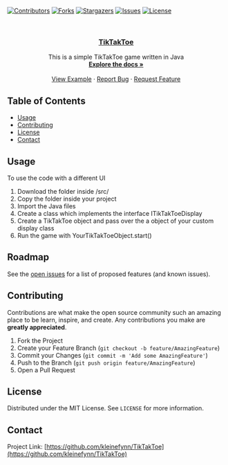 <!--
*** Thanks for checking out this README Template. If you have a suggestion that would
*** make this better, please fork the repo and create a pull request or simply open
*** an issue with the tag "enhancement".
*** Thanks again! Now go create something AMAZING! :D
***
***
***
*** To avoid retyping too much info. Do a search and replace for the following:
*** github_username, repo, twitter_handle, email
-->





<!-- PROJECT SHIELDS -->
<!--
*** I'm using markdown "reference style" links for readability.
*** Reference links are enclosed in brackets [ ] instead of parentheses ( ).
*** See the bottom of this document for the declaration of the reference variables
*** for contributors-url, forks-url, etc. This is an optional, concise syntax you may use.
*** https://www.markdownguide.org/basic-syntax/#reference-style-links
-->
[![Contributors][contributors-shield]][contributors-url]
[![Forks][forks-shield]][forks-url]
[![Stargazers][stars-shield]][stars-url]
[![Issues][issues-shield]][issues-url]
[![License][license-shield]][license-url]



<!-- PROJECT LOGO -->
<br />
<p align="center">
  <a href="https://github.com/kleinefynn/TikTakToe">
    <h3 align="center">TikTakToe</h3>
  </a>

  <p align="center">
    This is a simple TikTakToe game written in Java
    <br />
    <a href="https://github.com/kleinefynn/TikTakToe"><strong>Explore the docs »</strong></a>
    <br />
    <br />
    <a href="https://github.com/kleinefynn/TikTakToe/tree/master/examples/simple%20console%20tiktaktoe">View Example</a>
    ·
    <a href="https://github.com/kleinefynn/TikTakToe/issues">Report Bug</a>
    ·
    <a href="https://github.com/kleinefynn/TikTakToe/issues">Request Feature</a>
  </p>
</p>



<!-- TABLE OF CONTENTS -->
## Table of Contents

* [Usage](#usage)
* [Contributing](#contributing)
* [License](#license)
* [Contact](#contact)

<!-- USAGE EXAMPLES -->
## Usage

To use the code with a different UI
1. Download the folder inside /src/
2. Copy the folder inside your project
3. Import the Java files
4. Create a class which implements the interface ITikTakToeDisplay
5. Create a TikTakToe object and pass over the a object of your custom display class
6. Run the game with YourTikTakToeObject.start() 



<!-- ROADMAP -->
## Roadmap

See the [open issues](https://github.com/kleinefynn/TikTakToe/issues) for a list of proposed features (and known issues).



<!-- CONTRIBUTING -->
## Contributing

Contributions are what make the open source community such an amazing place to be learn, inspire, and create. Any contributions you make are **greatly appreciated**.

1. Fork the Project
2. Create your Feature Branch (`git checkout -b feature/AmazingFeature`)
3. Commit your Changes (`git commit -m 'Add some AmazingFeature'`)
4. Push to the Branch (`git push origin feature/AmazingFeature`)
5. Open a Pull Request



<!-- LICENSE -->
## License

Distributed under the MIT License. See `LICENSE` for more information.



<!-- CONTACT -->
## Contact

Project Link: [https://github.com/kleinefynn/TikTakToe](https://github.com/kleinefynn/TikTakToe)





<!-- MARKDOWN LINKS & IMAGES -->
<!-- https://www.markdownguide.org/basic-syntax/#reference-style-links -->
[contributors-shield]: https://img.shields.io/github/contributors/othneildrew/Best-README-Template.svg?style=flat-square
[contributors-url]: https://github.com/othneildrew/Best-README-Template/graphs/contributors
[forks-shield]: https://img.shields.io/github/forks/othneildrew/Best-README-Template.svg?style=flat-square
[forks-url]: https://github.com/othneildrew/Best-README-Template/network/members
[stars-shield]: https://img.shields.io/github/stars/othneildrew/Best-README-Template.svg?style=flat-square
[stars-url]: https://github.com/othneildrew/Best-README-Template/stargazers
[issues-shield]: https://img.shields.io/github/issues/othneildrew/Best-README-Template.svg?style=flat-square
[issues-url]: https://github.com/othneildrew/Best-README-Template/issues
[license-shield]: https://img.shields.io/github/license/othneildrew/Best-README-Template.svg?style=flat-square
[license-url]: https://github.com/kleinefynn/TikTakToe/master/LICENSE.txt
